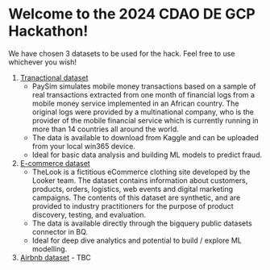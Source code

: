 # Welcome to the 2024 CDAO DE GCP Hackathon!

We have chosen 3 datasets to be used for the hack. Feel free to use whichever you wish!

1. [Tranactional dataset](https://www.kaggle.com/datasets/ealaxi/paysim1)
   - PaySim simulates mobile money transactions based on a sample of real transactions extracted from one month of financial logs from a mobile money service implemented in an African country. The original logs were provided by a multinational company, who is the provider of the mobile financial service which is currently running in more than 14 countries all around the world.
   - The data is available to download from Kaggle and can be uploaded from your local win365 device.
   - Ideal for basic data analysis and building ML models to predict fraud.
3. [E-commerce dataset](https://console.cloud.google.com/marketplace/product/bigquery-public-data/thelook-ecommerce?hl=es-419)
   - TheLook is a fictitious eCommerce clothing site developed by the Looker team. The dataset contains information about customers, products, orders, logistics, web events and digital marketing campaigns. The contents of this dataset are synthetic, and are provided to industry practitioners for the purpose of product discovery, testing, and evaluation.
   - The data is available directly through the bigquery public datasets connector in BQ.
   - Ideal for deep dive analytics and potential to build / explore ML modelling. 
5. [Airbnb dataset]() - TBC
